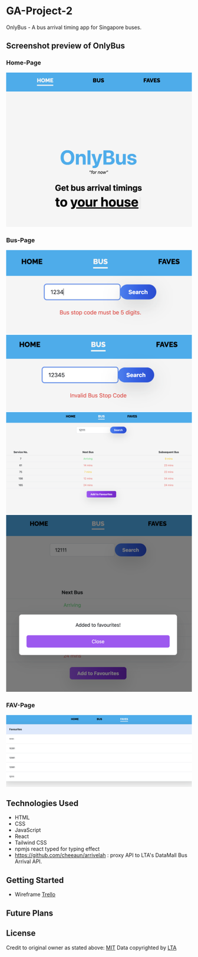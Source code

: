 # GA-Project-2

OnlyBus - A bus arrival timing app for Singapore buses.

## Screenshot preview of OnlyBus

### Home-Page

![alt text](https://github.com/BryEmmanuel/GA-Project-2/blob/main/OnlyBus-HomePage.png?raw=true)

### Bus-Page

![alt text](https://github.com/BryEmmanuel/GA-Project-2/blob/main/OnlyBus-BusPage-LengthValidation.png?raw=true)
![alt text](https://github.com/BryEmmanuel/GA-Project-2/blob/main/OnlyBus-BusPage-ValidID.png?raw=true)
![alt text](https://github.com/BryEmmanuel/GA-Project-2/blob/main/OnlyBus-BusPage-SearchFunction.png?raw=true)
![alt text](https://github.com/BryEmmanuel/GA-Project-2/blob/main/OnlyBus-BusPage-Modal.png?raw=true)

### FAV-Page

![alt text](https://github.com/BryEmmanuel/GA-Project-2/blob/main/OnlyBus-FavPage.png?raw=true)

## Technologies Used

- HTML
- CSS
- JavaScript
- React
- Tailwind CSS
- npmjs react typed for typing effect
- https://github.com/cheeaun/arrivelah : proxy API to LTA's DataMall Bus Arrival API.

## Getting Started

- Wireframe
  [Trello](https://trello.com/b/y7vmC03P)

## Future Plans

## License

Credit to original owner as stated above: [MIT](https://cheeaun.mit-license.org/)
Data copyrighted by [LTA](https://datamall.lta.gov.sg/content/datamall/en.html)
